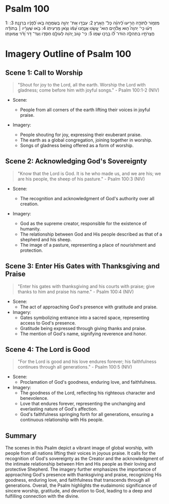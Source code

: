 # Psalm 100
1: מִזְמ֥וֹר לְתוֹדָ֑ה הָרִ֥יעוּ לַ֝יהוָ֗ה כָּל־ הָאָֽרֶץ׃
2: עִבְד֣וּ אֶת־ יְהוָ֣ה בְּשִׂמְחָ֑ה בֹּ֥אוּ לְ֝פָנָ֗יו בִּרְנָנָֽה׃
3: דְּע֗וּ כִּֽי־ יְהוָה֮ ה֤וּא אֱלֹ֫הִ֥ים הֽוּא־ עָ֭שָׂנוּ אֲנַ֑חְנוּ עַ֝מּ֗וֹ וְצֹ֣אן מַרְעִיתֽוֹ׃
4: בֹּ֤אוּ שְׁעָרָ֨יו ׀ בְּתוֹדָ֗ה חֲצֵרֹתָ֥יו בִּתְהִלָּ֑ה הֽוֹדוּ־ ל֝֗וֹ בָּרֲכ֥וּ שְׁמֽוֹ׃
5: כִּי־ ט֣וֹב יְ֭הֹוָה לְעוֹלָ֣ם חַסְדּ֑וֹ וְעַד־ דֹּ֥ר וָ֝דֹ֗ר אֱמוּנָתֽוֹ׃

# Imagery Outline of Psalm 100

## Scene 1: Call to Worship

> "Shout for joy to the Lord, all the earth. Worship the Lord with gladness; come before him with joyful songs." - Psalm 100:1-2 (NIV)

- Scene:
  - People from all corners of the earth lifting their voices in joyful praise.
- Imagery:
  - People shouting for joy, expressing their exuberant praise.
  - The earth as a global congregation, joining together in worship.
  - Songs of gladness being offered as a form of worship.
  
  <!--- Err, no. Modern reading, yes; Psalmist, no. See next comment. --->

## Scene 2: Acknowledging God's Sovereignty

> "Know that the Lord is God. It is he who made us, and we are his; we are his people, the sheep of his pasture." - Psalm 100:3 (NIV)

- Scene:
  - The recognition and acknowledgment of God's authority over all creation.
- Imagery:
  - God as the supreme creator, responsible for the existence of humanity.
  - The relationship between God and His people described as that of a shepherd and his sheep.
  - The image of a pasture, representing a place of nourishment and protection.
  
  <!--- The Psalmist is speaking of the chosen people, not for all humanity. At the time they acknowledged the existence of other gods. I suppose the question is do we want chatGPT to be faithful to the Hebrew text/view or do we want a modern reading (post NT)? --->

## Scene 3: Enter His Gates with Thanksgiving and Praise

> "Enter his gates with thanksgiving and his courts with praise; give thanks to him and praise his name." - Psalm 100:4 (NIV)

- Scene:
  - The act of approaching God's presence with gratitude and praise.
- Imagery:
  - Gates symbolizing entrance into a sacred space, representing access to God's presence.
  - Gratitude being expressed through giving thanks and praise.
  - The mention of God's name, signifying reverence and honor.

## Scene 4: The Lord is Good

> "For the Lord is good and his love endures forever; his faithfulness continues through all generations." - Psalm 100:5 (NIV)

- Scene:
  - Proclamation of God's goodness, enduring love, and faithfulness.
- Imagery:
  - The goodness of the Lord, reflecting his righteous character and benevolence.
  - Love that endures forever, representing the unchanging and everlasting nature of God's affection.
  - God's faithfulness springing forth for all generations, ensuring a continuous relationship with His people.

## Summary

The scenes in this Psalm depict a vibrant image of global worship, with people from all nations lifting their voices in joyous praise. It calls for the recognition of God's sovereignty as the Creator and the acknowledgment of the intimate relationship between Him and His people as their loving and protective Shepherd. The imagery further emphasizes the importance of approaching God's presence with thanksgiving and praise, recognizing His goodness, enduring love, and faithfulness that transcends through all generations. Overall, the Psalm highlights the eudaimonic significance of sincere worship, gratitude, and devotion to God, leading to a deep and fulfilling connection with the divine.
